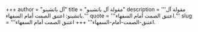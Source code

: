 +++
author = "آل باتشينو"
title = "مقولة آل باتشينو"
description = '''مقولة آل باتشينو: اعتنق الصمت أمام السفهاء.'''
quote = '''اعتنق الصمت أمام السفهاء.'''
slug = '''اعتنق-الصمت-أمام-السفهاء'''
+++
اعتنق الصمت أمام السفهاء.
